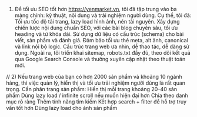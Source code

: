 
1) Để tối ưu SEO tốt hơn https://yenmarket.vn, tôi đã tập trung vào ba mảng chính: kỹ thuật, nội dung và trải nghiệm người dùng.
Cụ thể, tôi đã:
Tối ưu tốc độ tải trang, lazy load hình ảnh, nén tài nguyên.
Xây dựng chiến lược nội dung chuẩn SEO, với các bài blog chuyên sâu, tối ưu heading và từ khóa dài.
Sử dụng dữ liệu có cấu trúc (schema) cho bài viết, sản phẩm và đánh giá.
Đảm bảo tối ưu thẻ meta, alt ảnh, canonical và link nội bộ logic.
Cấu trúc trang web ưa nhìn, dễ thao tác, dễ dàng sử dụng.
Ngoài ra, tôi triển khai sitemap, robots.txt đầy đủ, theo dõi kết quả qua Google Search Console và thường xuyên cập nhật theo thuật toán mới.

//
2) Nếu trang web của bạn có hơn 2000 sản phẩm và khoảng 10 ngành hàng, thì việc quản lý, hiển thị và tối ưu trải nghiệm người dùng là rất quan trọng.
Cần phân trang sản phẩm:
	Hiển thị mỗi trang khoảng 20–40 sản phẩm
	Dùng lazy load / infinite scroll nếu muốn hiện đại hơn
Chia theo danh mục rõ ràng
Thêm tính năng tìm kiếm 
Kết hợp search + filter để hỗ trợ truy vấn tốt hơn
Dùng lazy load cho ảnh sản phẩm
